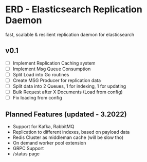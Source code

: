 # ERD - Elasticsearch Replication Daemon
fast, scalable & resilient replication daemon for elasticsearch

## v0.1

- [ ] Implement Replication Caching system
- [ ] Implement Msg Queue Consumption
- [ ] Split Load into Go routines
- [ ] Create MSG Producer for replication data
- [ ] Split data into 2 Queues, 1 for indexing, 1 for updating
- [ ] Bulk Request after X Documents (Load from config)
- [ ] Fix loading from config

## Planned Features (updated - 3.2022)
- Support for Kafka, RabbitMQ
- Replication to different indexes, based on payload data
- Redis Cluster as middleman cache (will be slow tho)
- On demand worker pool extension
- GRPC Support
- /status page
